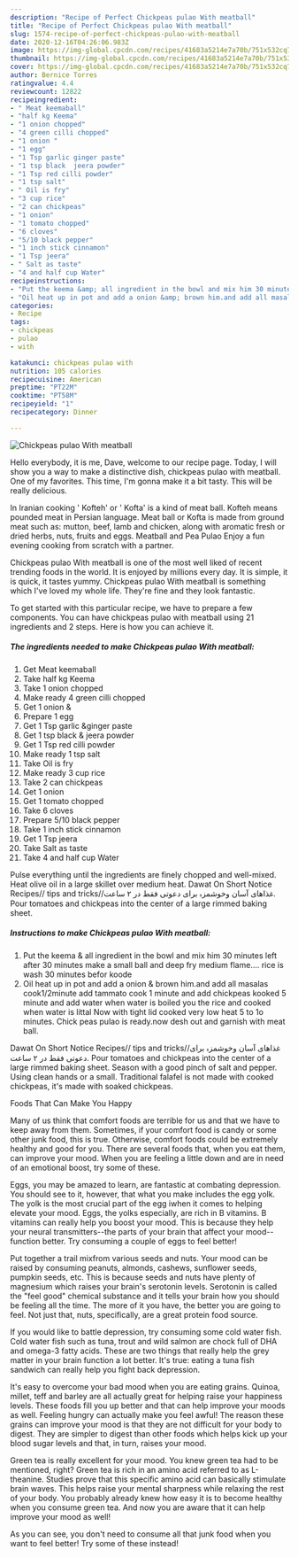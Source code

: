 ```yaml
---
description: "Recipe of Perfect Chickpeas pulao With meatball"
title: "Recipe of Perfect Chickpeas pulao With meatball"
slug: 1574-recipe-of-perfect-chickpeas-pulao-with-meatball
date: 2020-12-16T04:26:06.983Z
image: https://img-global.cpcdn.com/recipes/41683a5214e7a70b/751x532cq70/chickpeas-pulao-with-meatball-recipe-main-photo.jpg
thumbnail: https://img-global.cpcdn.com/recipes/41683a5214e7a70b/751x532cq70/chickpeas-pulao-with-meatball-recipe-main-photo.jpg
cover: https://img-global.cpcdn.com/recipes/41683a5214e7a70b/751x532cq70/chickpeas-pulao-with-meatball-recipe-main-photo.jpg
author: Bernice Torres
ratingvalue: 4.4
reviewcount: 12822
recipeingredient:
- " Meat keemaball"
- "half kg Keema"
- "1 onion chopped"
- "4 green cilli chopped"
- "1 onion "
- "1 egg"
- "1 Tsp garlic ginger paste"
- "1 tsp black  jeera powder"
- "1 Tsp red cilli powder"
- "1 tsp salt"
- " Oil is fry"
- "3 cup rice"
- "2 can chickpeas"
- "1 onion"
- "1 tomato chopped"
- "6 cloves"
- "5/10 black pepper"
- "1 inch stick cinnamon"
- "1 Tsp jeera"
- " Salt as taste"
- "4 and half cup Water"
recipeinstructions:
- "Put the keema &amp; all ingredient in the bowl and mix him 30 minutes left after 30 minutes make a small ball and deep fry medium flame.... rice is wash 30 minutes befor koode"
- "Oil heat up in pot and add a onion &amp; brown him.and add all masalas cook1/2minute add tammato cook 1 minute and add chickpeas kooked 5 minute and add water when water is boiled you the rice and cooked when water is littal Now with tight lid cooked very low heat 5 to 1o minutes. Chick peas pulao is ready.now desh out and garnish with meat ball."
categories:
- Recipe
tags:
- chickpeas
- pulao
- with

katakunci: chickpeas pulao with 
nutrition: 105 calories
recipecuisine: American
preptime: "PT22M"
cooktime: "PT58M"
recipeyield: "1"
recipecategory: Dinner

---
```



![Chickpeas pulao With meatball](https://img-global.cpcdn.com/recipes/41683a5214e7a70b/751x532cq70/chickpeas-pulao-with-meatball-recipe-main-photo.jpg)

Hello everybody, it is me, Dave, welcome to our recipe page. Today, I will show you a way to make a distinctive dish, chickpeas pulao with meatball. One of my favorites. This time, I'm gonna make it a bit tasty. This will be really delicious.

In Iranian cooking &#39; Kofteh&#39; or &#39; Kofta&#39; is a kind of meat ball. Kofteh means pounded meat in Persian language. Meat ball or Kofta is made from ground meat such as: mutton, beef, lamb and chicken, along with aromatic fresh or dried herbs, nuts, fruits and eggs. Meatball and Pea Pulao Enjoy a fun evening cooking from scratch with a partner.

Chickpeas pulao With meatball is one of the most well liked of recent trending foods in the world. It is enjoyed by millions every day. It is simple, it is quick, it tastes yummy. Chickpeas pulao With meatball is something which I've loved my whole life. They're fine and they look fantastic.


To get started with this particular recipe, we have to prepare a few components. You can have chickpeas pulao with meatball using 21 ingredients and 2 steps. Here is how you can achieve it.

<!--inarticleads1-->

##### The ingredients needed to make Chickpeas pulao With meatball:

1. Get  Meat keemaball
1. Take half kg Keema
1. Take 1 onion chopped
1. Make ready 4 green cilli chopped
1. Get 1 onion &amp;
1. Prepare 1 egg
1. Get 1 Tsp garlic &amp;ginger paste
1. Get 1 tsp black &amp; jeera powder
1. Get 1 Tsp red cilli powder
1. Make ready 1 tsp salt
1. Take  Oil is fry
1. Make ready 3 cup rice
1. Take 2 can chickpeas
1. Get 1 onion
1. Get 1 tomato chopped
1. Take 6 cloves
1. Prepare 5/10 black pepper
1. Take 1 inch stick cinnamon
1. Get 1 Tsp jeera
1. Take  Salt as taste
1. Take 4 and half cup Water


Pulse everything until the ingredients are finely chopped and well-mixed. Heat olive oil in a large skillet over medium heat. Dawat On Short Notice Recipes// tips and tricks//غذاھای آسان وخوشمزہ برای دعوتی فقط در ۲ ساعت. Pour tomatoes and chickpeas into the center of a large rimmed baking sheet. 

<!--inarticleads2-->

##### Instructions to make Chickpeas pulao With meatball:

1. Put the keema &amp; all ingredient in the bowl and mix him 30 minutes left after 30 minutes make a small ball and deep fry medium flame.... rice is wash 30 minutes befor koode
1. Oil heat up in pot and add a onion &amp; brown him.and add all masalas cook1/2minute add tammato cook 1 minute and add chickpeas kooked 5 minute and add water when water is boiled you the rice and cooked when water is littal Now with tight lid cooked very low heat 5 to 1o minutes. Chick peas pulao is ready.now desh out and garnish with meat ball.


Dawat On Short Notice Recipes// tips and tricks//غذاھای آسان وخوشمزہ برای دعوتی فقط در ۲ ساعت. Pour tomatoes and chickpeas into the center of a large rimmed baking sheet. Season with a good pinch of salt and pepper. Using clean hands or a small. Traditional falafel is not made with cooked chickpeas, it&#39;s made with soaked chickpeas. 

Foods That Can Make You Happy


Many of us think that comfort foods are terrible for us and that we have to keep away from them. Sometimes, if your comfort food is candy or some other junk food, this is true. Otherwise, comfort foods could be extremely healthy and good for you. There are several foods that, when you eat them, can improve your mood. When you are feeling a little down and are in need of an emotional boost, try some of these.

Eggs, you may be amazed to learn, are fantastic at combating depression. You should see to it, however, that what you make includes the egg yolk. The yolk is the most crucial part of the egg iwhen it comes to helping elevate your mood. Eggs, the yolks especially, are rich in B vitamins. B vitamins can really help you boost your mood. This is because they help your neural transmitters--the parts of your brain that affect your mood--function better. Try consuming a couple of eggs to feel better!

Put together a trail mixfrom various seeds and nuts. Your mood can be raised by consuming peanuts, almonds, cashews, sunflower seeds, pumpkin seeds, etc. This is because seeds and nuts have plenty of magnesium which raises your brain's serotonin levels. Serotonin is called the "feel good" chemical substance and it tells your brain how you should be feeling all the time. The more of it you have, the better you are going to feel. Not just that, nuts, specifically, are a great protein food source.

If you would like to battle depression, try consuming some cold water fish. Cold water fish such as tuna, trout and wild salmon are chock full of DHA and omega-3 fatty acids. These are two things that really help the grey matter in your brain function a lot better. It's true: eating a tuna fish sandwich can really help you fight back depression. 

It's easy to overcome your bad mood when you are eating grains. Quinoa, millet, teff and barley are all actually great for helping raise your happiness levels. These foods fill you up better and that can help improve your moods as well. Feeling hungry can actually make you feel awful! The reason these grains can improve your mood is that they are not difficult for your body to digest. They are simpler to digest than other foods which helps kick up your blood sugar levels and that, in turn, raises your mood.

Green tea is really excellent for your mood. You knew green tea had to be mentioned, right? Green tea is rich in an amino acid referred to as L-theanine. Studies prove that this specific amino acid can basically stimulate brain waves. This helps raise your mental sharpness while relaxing the rest of your body. You probably already knew how easy it is to become healthy when you consume green tea. And now you are aware that it can help improve your mood as well!

As you can see, you don't need to consume all that junk food when you want to feel better! Try some of these instead!

